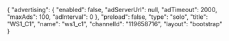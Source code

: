 {
    "advertising": {
        "enabled": false,
        "adServerUrl": null,
        "adTimeout": 2000,
        "maxAds": 100,
        "adInterval": 0
    },
    "preload": false,
    "type": "solo",
    "title": "WS1_C1",
    "name": "ws1_c1",
    "channelId": "119658716",
    "layout": "bootstrap"
}